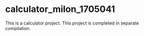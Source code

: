 # calculator_milon_1705041
This is a calculator project. This project is completed in separate compilation.
